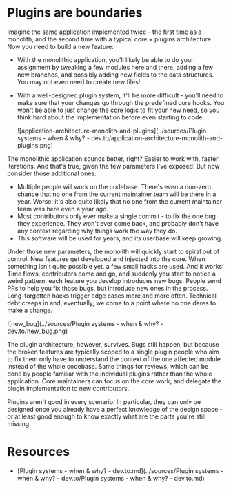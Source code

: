 # Plugins are boundaries

Imagine the same application implemented twice - the first time as a monolith, and the second time with a typical core + plugins architecture. Now you need to build a new feature:

- With the monolithic application, you'll likely be able to do your  assignment by tweaking a few modules here and there, adding a few new  branches, and possibly adding new fields to the data structures. You may not even need to create new files!

- With a well-designed plugin system, it'll be more difficult - you'll  need to make sure that your changes go through the predefined core  hooks. You won't be able to just change the core logic to fit your new  need, so you think hard about the implementation before even starting to code.

  ![application-architecture-monolith-and-plugins](../sources/Plugin systems - when & why? - dev.to/application-architecture-monolith-and-plugins.png)

The monolithic application sounds better, right? Easier to work with, faster iterations. And that's true, given the few parameters I've exposed! But now consider those additional ones:

- Multiple people will work on the codebase. There's even a non-zero chance that no one from the current maintainer team will be there in a year. Worse: it's also quite likely that no one from the current maintainer team was here even a year ago.
- Most contributors only ever make a single commit - to fix the one bug they experience. They won't ever come back, and probably don't have any context regarding why things work the way they do.
- This software will be used for years, and its userbase will keep growing.

Under those new parameters, the monolith will quickly start to spiral  out of control. New features get developed and injected into the core.  When something isn't quite possible yet, a few small hacks are used. And it works! Time flows, contributors come and go, and suddenly you start  to notice a weird pattern: each feature you develop introduces new bugs. People send PRs to help you fix those bugs, but introduce new ones in  the process. Long-forgotten hacks trigger edge cases more and more  often. Technical debt creeps in and, eventually, we come to a point  where no one dares to make a change.

![new_bug](../sources/Plugin systems - when & why? - dev.to/new_bug.png)

The plugin architecture, however, survives. Bugs still happen, but  because the broken features are typically scoped to a single plugin  people who aim to fix them only have to understand the context of the  one affected module instead of the whole codebase. Same things for  reviews, which can be done by people familiar with the individual  plugins rather than the whole application. Core maintainers can focus on the core work, and delegate the plugin implementation to new  contributors.

Plugins aren't good in every scenario. In particular, they can only  be designed once you already have a perfect knowledge of the design  space - or at least good enough to know exactly what are the parts  you're still missing.

# Resources

-  [Plugin systems - when & why? - dev.to.md](../sources/Plugin systems - when & why? - dev.to/Plugin systems - when & why? - dev.to.md)